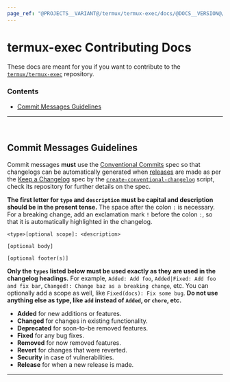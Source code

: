 ```yaml
---
page_ref: "@PROJECTS__VARIANT@/termux/termux-exec/docs/@DOCS__VERSION@/developer/contributing/index.md"
---
```


# termux-exec Contributing Docs

<!-- @DOCS__HEADER_PLACEHOLDER@ -->

These docs are meant for you if you want to contribute to the [`termux/termux-exec`](https://github.com/termux/termux-exec) repository.

### Contents

- [Commit Messages Guidelines](#commit-messages-guidelines)

---

&nbsp;





## Commit Messages Guidelines

Commit messages **must** use the [Conventional Commits](https://www.conventionalcommits.org) spec so that changelogs can be automatically generated when [releases](../../../releases/index.md) are made as per the [Keep a Changelog](https://github.com/olivierlacan/keep-a-changelog) spec by the [`create-conventional-changelog`](https://github.com/termux/create-conventional-changelog) script, check its repository for further details on the spec.

**The first letter for `type` and `description` must be capital and description should be in the present tense.** The space after the colon `:` is necessary. For a breaking change, add an exclamation mark `!` before the colon `:`, so that it is automatically highlighted in the changelog.

```
<type>[optional scope]: <description>

[optional body]

[optional footer(s)]
```

**Only the `types` listed below must be used exactly as they are used in the changelog headings.** For example, `Added: Add foo`, `Added|Fixed: Add foo and fix bar`, `Changed!: Change baz as a breaking change`, etc. You can optionally add a scope as well, like `Fixed(docs): Fix some bug`. **Do not use anything else as type, like `add` instead of `Added`, or `chore`, etc.**

- **Added** for new additions or features.
- **Changed** for changes in existing functionality.
- **Deprecated** for soon-to-be removed features.
- **Fixed** for any bug fixes.
- **Removed** for now removed features.
- **Revert** for changes that were reverted.
- **Security** in case of vulnerabilities.
- **Release** for when a new release is made.

---

&nbsp;
